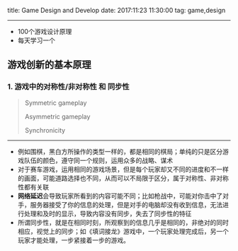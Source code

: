 title: Game Design and Develop
date: 2017:11:23 11:30:00
tag: game,design

---

* 100个游戏设计原理
* 每天学习一个

<!--more-->

## 游戏创新的基本原理 ##

### 1. 游戏中的对称性/非对称性 和 同步性 ###

> Symmetric gameplay
> 
> Asymmetric gameplay
> 
> Synchronicity

---

* 例如围棋，黑白方所操作的类型一样的，都是相同的棋局；单纯的只是区分游戏队伍的颜色，遵守同一个规则，运用众多的战略、谋术
* 对于赛车游戏，运用相同的游戏场景，但是每个玩家却又不同的进度和不一样的画面，可能道路选择也不同，从而可以不局限于区分，属于对称性、非对称性都有关联
* **网络延迟**会导致玩家所看到的内容可能不同；比如枪战中，可能对你击中了对手，服务器接受了你的信息的处理，但是对手的电脑却没有收到信息，无法进行处理和及时的显示，导致内容没有同步，失去了同步性的特征
* 所谓同步性，就是在相同时刻，所观察到的信息几乎是相同的，非绝对的同时相应，视觉上的同步；如《填词接龙》游戏中，一个玩家处理完成后，另一个玩家才能处理，一步紧接着一步的游戏。